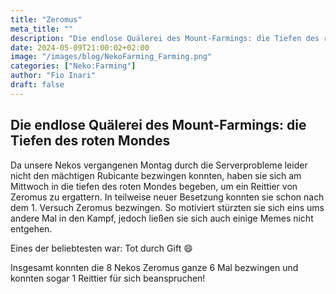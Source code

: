 ```yaml
---
title: "Zeromus"
meta_title: ""
description: "Die endlose Quälerei des Mount-Farmings: die Tiefen des roten Mondes"
date: 2024-05-09T21:00:02+02:00
image: "/images/blog/NekoFarming_Farming.png"
categories: ["Neko:Farming"]
author: "Fio Inari"
draft: false
---
```


## Die endlose Quälerei des Mount-Farmings: die Tiefen des roten Mondes

Da unsere Nekos vergangenen Montag durch die Serverprobleme leider nicht den mächtigen Rubicante bezwingen konnten, haben sie sich am Mittwoch in die tiefen des roten Mondes begeben, um ein Reittier von Zeromus zu ergattern. In teilweise neuer Besetzung konnten sie schon nach dem 1. Versuch Zeromus bezwingen. So motiviert stürzten sie sich eins ums andere Mal in den Kampf, jedoch ließen sie sich auch einige Memes nicht entgehen. 

Eines der beliebtesten war: Tot durch Gift :smile:

Insgesamt konnten die 8 Nekos Zeromus ganze 6 Mal bezwingen und konnten sogar 1 Reittier für sich beanspruchen!